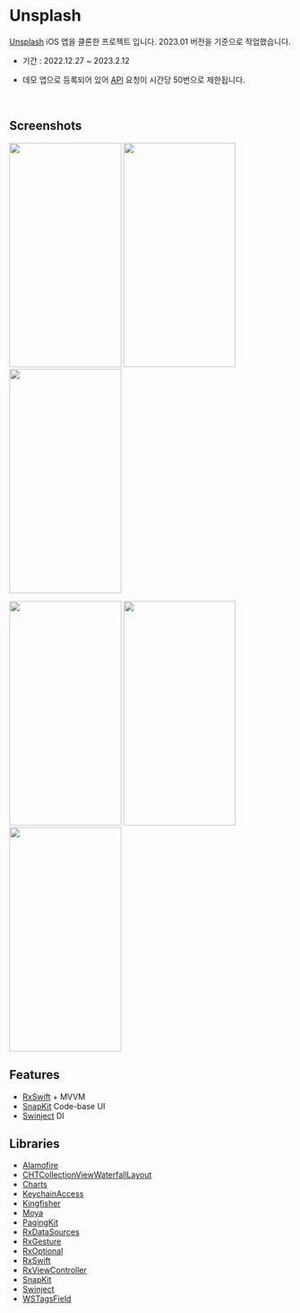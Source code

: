 # Unsplash

[Unsplash](https://apps.apple.com/us/app/unsplash/id1290631746) iOS 앱을 클론한 프로젝트 입니다. 2023.01 버전을 기준으로 작업했습니다.

- 기간 : 2022.12.27 ~ 2023.2.12

- 데모 앱으로 등록되어 있어 [API](https://unsplash.com/documentation) 요청이 시간당 50번으로 제한됩니다.


&nbsp;
## Screenshots

<img src="https://user-images.githubusercontent.com/61190690/218303772-d3edbeb1-c03f-4223-8037-76d0103ac23b.PNG" width="200" height="400"> <img src="https://user-images.githubusercontent.com/61190690/218303766-9a310c40-7ff4-404e-9e7f-8d11c0f37a07.PNG" width="200" height="400"> <img src="https://user-images.githubusercontent.com/61190690/218303754-e833e08e-001f-4a86-8500-9d1cbc6d2d56.PNG" width="200" height="400"> 

<img src="https://user-images.githubusercontent.com/61190690/218303764-405cec90-cb49-46e2-845c-356450bd97e3.PNG" width="200" height="400"> <img src="https://user-images.githubusercontent.com/61190690/218303765-51646a11-b2f3-4cc1-914f-ef72bc42d30e.PNG" width="200" height="400"> <img src="https://user-images.githubusercontent.com/61190690/218306803-50ff8b60-e818-4d03-a969-13400c092e68.jpeg" width="200" height="400">

## Features

- [RxSwift](https://github.com/ReactiveX/RxSwift) + MVVM
- [SnapKit](https://github.com/SnapKit/SnapKit) Code-base UI
- [Swinject](https://github.com/Swinject/Swinject) DI

## Libraries

- [Alamofire](https://github.com/Alamofire/Alamofire)
- [CHTCollectionViewWaterfallLayout](https://github.com/chiahsien/CHTCollectionViewWaterfallLayout)
- [Charts](https://github.com/danielgindi/Charts)
- [KeychainAccess](https://github.com/kishikawakatsumi/KeychainAccess)
- [Kingfisher](https://github.com/onevcat/Kingfisher)
- [Moya](https://github.com/Moya/Moya)
- [PagingKit](https://github.com/kazuhiro4949/PagingKit)
- [RxDataSources](https://github.com/RxSwiftCommunity/RxDataSources)
- [RxGesture](https://github.com/RxSwiftCommunity/RxGesture)
- [RxOptional](https://github.com/RxSwiftCommunity/RxOptional)
- [RxSwift](https://github.com/ReactiveX/RxSwift)
- [RxViewController](https://github.com/devxoul/RxViewController)
- [SnapKit](https://github.com/SnapKit/SnapKit)
- [Swinject](https://github.com/Swinject/Swinject)
- [WSTagsField](https://github.com/whitesmith/WSTagsField)